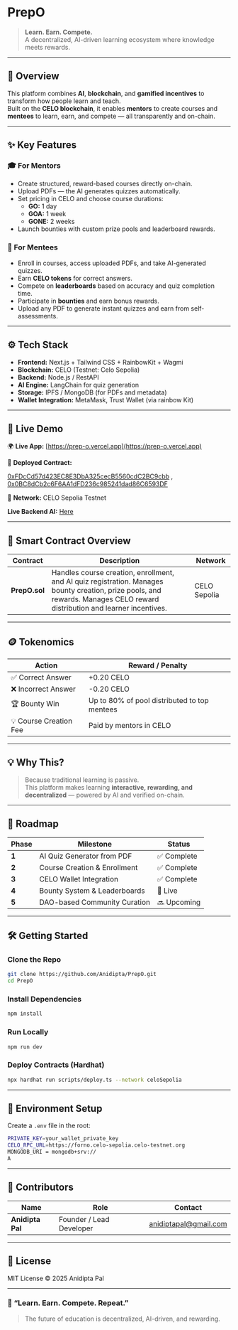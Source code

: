 # PrepO

> **Learn. Earn. Compete.**  
> A decentralized, AI-driven learning ecosystem where knowledge meets rewards.

---

## 🚀 Overview  

This platform combines **AI**, **blockchain**, and **gamified incentives** to transform how people learn and teach.  
Built on the **CELO blockchain**, it enables **mentors** to create courses and **mentees** to learn, earn, and compete — all transparently and on-chain.  

---

## ✨ Key Features  

### 🎓 For Mentors  
- Create structured, reward-based courses directly on-chain.  
- Upload PDFs — the AI generates quizzes automatically.  
- Set pricing in CELO and choose course durations:  
  - **GO:** 1 day  
  - **GOA:** 1 week  
  - **GONE:** 2 weeks  
- Launch bounties with custom prize pools and leaderboard rewards.  

### 🧠 For Mentees  
- Enroll in courses, access uploaded PDFs, and take AI-generated quizzes.  
- Earn **CELO tokens** for correct answers.  
- Compete on **leaderboards** based on accuracy and quiz completion time.  
- Participate in **bounties** and earn bonus rewards.  
- Upload any PDF to generate instant quizzes and earn from self-assessments.  

---

## ⚙️ Tech Stack  

- **Frontend:** Next.js + Tailwind CSS + RainbowKit + Wagmi  
- **Blockchain:** CELO (Testnet: Celo Sepolia)  
- **Backend:** Node.js / RestAPI 
- **AI Engine:** LangChain for quiz generation  
- **Storage:** IPFS / MongoDB (for PDFs and metadata)  
- **Wallet Integration:** MetaMask, Trust Wallet  (via 
rainbow Kit)

---

## 🔗 Live Demo  

🌍 **Live App:** [https://prep-o.vercel.app](https://prep-o.vercel.app)  

📜 **Deployed Contract:** 

[0xFDcCd57d423EC8E3DbA325cecB5560cdC2BC9cbb](https://celo-sepolia.blockscout.com/address/0xFDcCd57d423EC8E3DbA325cecB5560cdC2BC9cbb?tab=index)  , 
[0x0BC8dCb2c6F6AA1dFD236c985241dad86C6593DF](https://celo-sepolia.blockscout.com/address/0x0BC8dCb2c6F6AA1dFD236c985241dad86C6593DF?tab=txs)

🧱 **Network:** CELO Sepolia Testnet  

**Live Backend AI:** [Here](https://prepo-ai.onrender.com)

---

## 🧩 Smart Contract Overview  

| Contract | Description | Network |
|-----------|--------------|----------|
| **PrepO.sol** | Handles course creation, enrollment, and AI quiz registration. Manages bounty creation, prize pools, and rewards. Manages CELO reward distribution and learner incentives. | CELO Sepolia |

---

## 🪙 Tokenomics  

| Action | Reward / Penalty |
|--------|------------------|
| ✅ Correct Answer | +0.20 CELO |
| ❌ Incorrect Answer | -0.20 CELO |
| 🏆 Bounty Win | Up to 80% of pool distributed to top mentees |
| 💡 Course Creation Fee | Paid by mentors in CELO |

---

## 💡 Why This?  

> Because traditional learning is passive.  
> This platform makes learning **interactive, rewarding, and decentralized** — powered by AI and verified on-chain.  

---

## 🧭 Roadmap  

| Phase | Milestone | Status |
|-------|------------|--------|
| **1** | AI Quiz Generator from PDF | ✅ Complete |
| **2** | Course Creation & Enrollment | ✅ Complete |
| **3** | CELO Wallet Integration | ✅ Complete |
| **4** | Bounty System & Leaderboards | 🚀 Live |
| **5** | DAO-based Community Curation | 🔜 Upcoming |

---

## 🛠️ Getting Started  

### Clone the Repo
```bash
git clone https://github.com/Anidipta/PrepO.git
cd PrepO
````

### Install Dependencies

```bash
npm install
```

### Run Locally

```bash
npm run dev
```

### Deploy Contracts (Hardhat)

```bash
npx hardhat run scripts/deploy.ts --network celoSepolia
```

---

## 🧾 Environment Setup

Create a `.env` file in the root:

```bash
PRIVATE_KEY=your_wallet_private_key
CELO_RPC_URL=https://forno.celo-sepolia.celo-testnet.org
MONGODB_URI = mongodb+srv://
A
```

---

## 👥 Contributors

| Name              | Role                     | Contact                                               |
| ----------------- | ------------------------ | ----------------------------------------------------- |
| **Anidipta Pal**  | Founder / Lead Developer | [anidiptapal@gmail.com](mailto:anidiptapal@gmail.com) |

---

## 📜 License

MIT License © 2025 Anidipta Pal

---

### 💬 “Learn. Earn. Compete. Repeat.”

> The future of education is decentralized, AI-driven, and rewarding.
